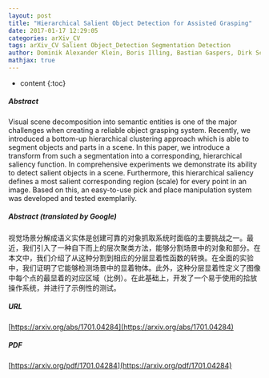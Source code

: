 ```yaml
---
layout: post
title: "Hierarchical Salient Object Detection for Assisted Grasping"
date: 2017-01-17 12:29:05
categories: arXiv_CV
tags: arXiv_CV Salient Object_Detection Segmentation Detection
author: Dominik Alexander Klein, Boris Illing, Bastian Gaspers, Dirk Schulz, Armin Bernd Cremers
mathjax: true
---
```


* content
{:toc}

##### Abstract
Visual scene decomposition into semantic entities is one of the major challenges when creating a reliable object grasping system. Recently, we introduced a bottom-up hierarchical clustering approach which is able to segment objects and parts in a scene. In this paper, we introduce a transform from such a segmentation into a corresponding, hierarchical saliency function. In comprehensive experiments we demonstrate its ability to detect salient objects in a scene. Furthermore, this hierarchical saliency defines a most salient corresponding region (scale) for every point in an image. Based on this, an easy-to-use pick and place manipulation system was developed and tested exemplarily.

##### Abstract (translated by Google)
视觉场景分解成语义实体是创建可靠的对象抓取系统时面临的主要挑战之一。最近，我们引入了一种自下而上的层次聚类方法，能够分割场景中的对象和部分。在本文中，我们介绍了从这种分割到相应的分层显着性函数的转换。在全面的实验中，我们证明了它能够检测场景中的显着物体。此外，这种分层显着性定义了图像中每个点的最显着的对应区域（比例）。在此基础上，开发了一个易于使用的拾放操作系统，并进行了示例性的测试。

##### URL
[https://arxiv.org/abs/1701.04284](https://arxiv.org/abs/1701.04284)

##### PDF
[https://arxiv.org/pdf/1701.04284](https://arxiv.org/pdf/1701.04284)

